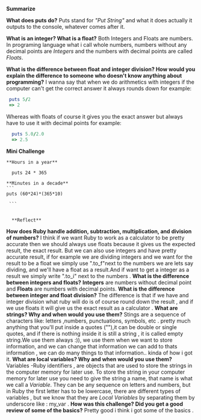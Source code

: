    **Summarize**

**What does puts do?**
Puts stand for *"Put String"* and what it does actually it outputs to the console, whatever comes after it.

**What is an integer? What is a float?**
Both Integers and Floats are numbers. In programing language what i call whole numbers, numbers without any decimal points are *Integers* and the numbers with decimal points are called *Floats*.

**What is the difference between float and integer division? How would you explain the difference to someone who doesn't know anything about programming?**
I wanna say that when we do arithmetics with integers if the computer can't get the correct answer it always rounds down for example:

```ruby
 puts 5/2
 => 2
 ```

Whereas with floats of course it gives you the exact answer but always have to use it with decimal points for example:

 ```ruby
   puts 5.0/2.0
   => 2.5
   ```
**Mini Challenge**

    **Hours in a year**
 ```
   puts 24 * 365

 ```

    **Minutes in a decade**
    ```
    puts (60*24)*(365*10)

     ```


      **Reflect**

**How does Ruby handle addition, subtraction, multiplication, and division of numbers?**
I think if we want Ruby to work as a calculator to be pretty accurate then we should always use floats because it gives us the expected result, the exact result. But we can also use integers and have pretty accurate result, if for example we are dividing integers and we want for the result to be a float we simply use ".to_f"next to the numbers we are lets say dividing, and we'll have a float as a result.And if want to get a integer as a result we simply write ".to_i" next to the numbers .
**What is the difference between integers and floats?**
 **Integers** are numbers without decimal point and **Floats** are numbers with decimal points.
**What is the difference between integer and float division?**
The difference is that if we have and integer division what ruby will do is of course round down the result , and if we use floats it will give us the exact result as a calculator .
**What are strings? Why and when would you use them?**
Stings are a sequence of characters like: letters ,numbers, punctuations, symbols, etc . pretty much anything that you'll put inside a quotes (""),it can be double or single quotes, and if there is nothing inside it is still a string , it is called empty string.We use them always :)), we use them when we want to store information, and we can change that information we can add to thats information , we can do many things to that information.. kinda of how i got it.
**What are local variables? Why and when would you use them?**
Variables -Ruby identifiers , are objects that are used to store the  strings in the computer memory for later use. To store the string in your computer memory for later use you need to give the string a name, that name is what we call a *Variable*. They can be any sequence on letters and numbers, but in Ruby the first letter has to be lowercase, there are different types of variables , but  we know that they are *Local Variables*  by separating them  by underscore like : my_var .
**How was this challenge? Did you get a good review of some of the basics?**
Pretty good i think i got some of the basics .
